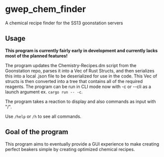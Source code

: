 # gwep_chem_finder
A chemical recipe finder for the SS13 goonstation servers

## Usage
**This program is currently fairly early in development and currently lacks most of the planned features!**

The program updates the Chemistry-Recipes.dm script from the Goonstation repo, parses it into a Vec of Rust Structs, and then serializes this into a local .json file to be deserialized for use in the code. This Vec of structs is then converted into a tree that contains all of the required reagents. The program can be run in CLI mode now with -c or --cli as a launch argument ex. `cargo run -- -c`.

The program takes a reaction to display and also commands as input with "/".

Use `/help` or `/h` to see all commands.

## Goal of the program

This program aims to eventually provide a GUI experience to make creating perfect beakers simple by creating optimized chemical recipes.
